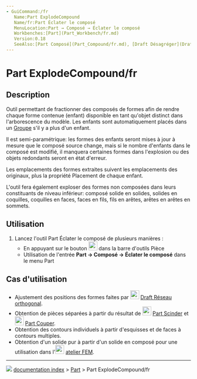 ```yaml
---
- GuiCommand:/fr
   Name:Part ExplodeCompound
   Name/fr:Part Éclater le composé
   MenuLocation:Part → Composé → Éclater le composé
   Workbenches:[Part](Part_Workbench/fr.md)
   Version:0.18
   SeeAlso:[Part Composé](Part_Compound/fr.md), [Draft Désagréger](Draft_Downgrade/fr.md)
---
```


# Part ExplodeCompound/fr

## Description

Outil permettant de fractionner des composés de formes afin de rendre chaque forme contenue (enfant) disponible en tant qu'objet distinct dans l'arborescence du modèle. Les enfants sont automatiquement placés dans un [Groupe](Std_Group/fr.md) s\'il y a plus d\'un enfant.

Il est semi-paramétrique: les formes des enfants seront mises à jour à mesure que le composé source change, mais si le nombre d\'enfants dans le composé est modifié, il manquera certaines formes dans l\'explosion ou des objets redondants seront en état d\'erreur.

Les emplacements des formes extraites suivent les emplacements des originaux, plus la propriété Placement de chaque enfant.

L\'outil fera également exploser des formes non composées dans leurs constituants de niveau inférieur: composé solide en solides, solides en coquilles, coquilles en faces, faces en fils, fils en arêtes, arêtes en arêtes en sommets.

## Utilisation

1.  Lancez l\'outil Part Éclater le composé de plusieurs manières :
    -   En appuyant sur le bouton <img alt="" src=images/Part_ExplodeCompound.svg  style="width:24px;"> dans la barre d\'outils Pièce
    -   Utilisation de l\'entrée **Part → Composé → Éclater le composé** dans le menu Part

## Cas d\'utilisation 

-   Ajustement des positions des formes faites par <img alt="" src=images/Draft_OrthoArray.svg  style="width:24px;"> [Draft Réseau orthogonal](Draft_OrthoArray/fr.md).
-   Obtention de pièces séparées à partir du résultat de <img alt="" src=images/Part_Slice.svg  style="width:24px;"> [Part Scinder](Part_Slice/fr.md) et <img alt="" src=images/Part_Cut.svg  style="width:24px;"> [Part Couper](Part_Cut/fr.md).
-   Obtention des contours individuels à partir d\'esquisses et de faces à contours multiples.
-   Obtention d\'un solide pur à partir d\'un solide en composé pour une utilisation dans l\'<img alt="" src=images/Workbench_FEM.svg  style="width:24px;"> [atelier FEM](FEM_Workbench/fr.md).



---
![](images/Right_arrow.png) [documentation index](../README.md) > [Part](Part_Workbench.md) > Part ExplodeCompound/fr
